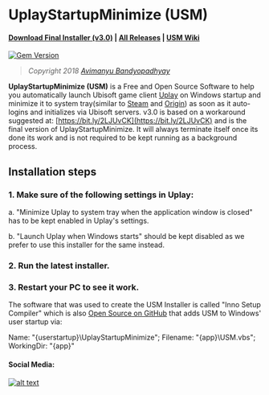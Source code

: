 # UplayStartupMinimize (USM)

#### **[Download Final Installer (v3.0)](https://github.com/avimanyu786/UplayStartupMinimize/releases/download/v3.0/UplayStartupMinimize_v3.0_Final_Installer.exe)**   |   **[All Releases](https://github.com/avimanyu786/UplayStartupMinimize/releases)**   |   **[USM Wiki](https://github.com/avimanyu786/UplayStartupMinimize/wiki)**

[![Gem Version](https://badge.fury.io/rb/beautiful-jekyll-theme.svg)](https://badge.fury.io/rb/beautiful-jekyll-theme)

> *Copyright 2018 [Avimanyu Bandyopadhyay](https://raw.githubusercontent.com/avimanyu786/UplayStartupMinimize/master/AUTHORS.txt)*

**UplayStartupMinimize (USM)** is a Free and Open Source Software to help you automatically launch Ubisoft game client [Uplay](https://uplay.ubi.com/) on Windows startup and minimize it to system tray(similar to [Steam](https://store.steampowered.com/about/) and [Origin](https://www.origin.com/ind/en-us/store/download)) as soon as it auto-logins and initializes via Ubisoft servers. v3.0 is based on a workaround suggested at: [https://bit.ly/2LJUvCK](https://bit.ly/2LJUvCK) and is the final version of UplayStartupMinimize. It will always terminate itself once its done its work and is not required to be kept running as a background process.

## Installation steps

### 1. Make sure of the following settings in Uplay:

a. "Minimize Uplay to system tray when the application window is closed" has to be kept enabled in Uplay's settings.

b. "Launch Uplay when Windows starts" should be kept disabled as we prefer to use this installer for the same instead.

### 2. Run the latest installer.

### 3. Restart your PC to see it work.

The software that was used to create the USM Installer is called "Inno Setup Compiler" which is also [Open Source on GitHub](https://github.com/jrsoftware/issrc) that adds USM to Windows' user startup via:

Name: "{userstartup}\UplayStartupMinimize"; Filename: "{app}\USM.vbs"; WorkingDir: "{app}"

#### Social Media:

<!-- Please don't remove this: Grab your social icons from https://github.com/carlsednaoui/gitsocial -->

<!-- display the social media buttons in your README -->

[![alt text][2.1]][2] 


<!-- links to social media icons -->
<!-- no need to change these -->

<!-- icons with padding -->

[2.1]: https://i.imgur.com/P3YfQoD.png (facebook icon with padding)

<!-- icons without padding -->

[2.2]: https://i.imgur.com/fep1WsG.png (facebook icon without padding)

<!-- links to your social media accounts -->
<!-- update these accordingly -->

[2]: https://www.facebook.com/UplayStartupMinimize

<!-- Please don't remove this: Grab your social icons from https://github.com/carlsednaoui/gitsocial -->
